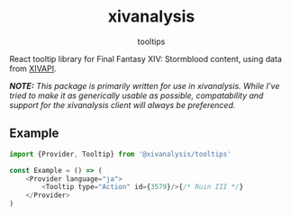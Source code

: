 <h1 align="center">xivanalysis</h1>
<p align="center">tooltips</p>

React tooltip library for Final Fantasy XIV: Stormblood content, using data from [XIVAPI](https://xivapi.com/).

_**NOTE:** This package is primarily written for use in xivanalysis. While I've tried to make it as generically usable as possible, compatability and support for the xivanalysis client will always be preferenced._

## Example

```javascript
import {Provider, Tooltip} from '@xivanalysis/tooltips'

const Example = () => (
	<Provider language="ja">
		<Tooltip type="Action" id={3579}/>{/* Ruin III */}
	</Provider>
)
```

